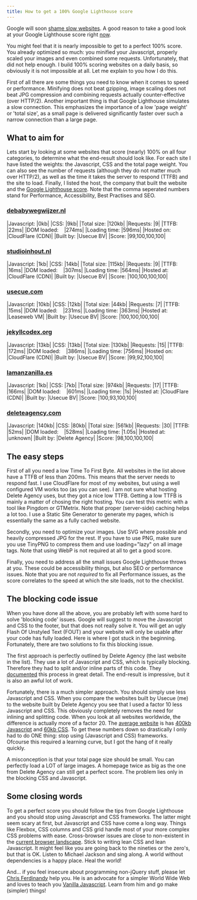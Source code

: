 ```yaml
---
title: How to get a 100% Google Lighthouse score
---
```


Google will soon [shame slow websites](/blog/google-will-shame-slow-websites). A good reason to take a good look at your Google Lighthouse score right [now](https://web.dev/). 

You might feel that it is nearly impossible to get to a perfect 100% score. You already optimized so much: you minified your Javascript, properly scaled your images and even combined some requests. Unfortunately, that did not help enough. I build 100% scoring websites on a daily basis, so obviously it is not impossible at all. Let me explain to you how I do this.

First of all there are some things you need to know when it comes to speed or performance. Minifying does not beat gzipping, image scaling does not beat JPG compression and combining requests actually counter-effective (over HTTP/2). Another important thing is that Google Lighthouse simulates a slow connection. This emphasizes the importance of a low 'page weight' or 'total size', as a small page is delivered significantly faster over such a narrow connection than a large page.

## What to aim for

Lets start by looking at some websites that score (nearly) 100% on all four categories, to determine what the end-result should look like. For each site I have listed the weights: the Javascript, CSS and the total page weight. You can also see the number of requests (although they do not matter much over HTTP/2), as well as the time it takes the server to respond (TTFB) and the site to load. Finally, I listed the host, the company that built the website and the [Google Lighthouse score](/blog/google-lighthouse-score). Note that the comma seperated numbers stand for Performance, Accessibility, Best Practises and SEO.

### [debabywegwijzer.nl](https://www.debabywegwijzer.nl/)

|Javascript: |0kb|
|CSS: |9kb|
|Total size: |120kb|
|Requests: |9|
|TTFB: |22ms|
|DOM loaded: &nbsp; &nbsp;|274ms|
|Loading time: |596ms|
|Hosted on: |CloudFlare (CDN)|
|Built by: |Usecue BV|
|Score: |99,100,100,100|

### [studioinhout.nl](https://www.studioinhout.nl/)

|Javascript: |1kb|
|CSS: |14kb|
|Total size: |115kb|
|Requests: |9|
|TTFB: |16ms|
|DOM loaded: &nbsp; &nbsp;|307ms|
|Loading time: |564ms|
|Hosted at: |CloudFlare (CDN)|
|Built by: |Usecue BV|
|Score: |100,100,100,100|

### [usecue.com](https://www.usecue.com/)

|Javascript: |10kb|
|CSS: |12kb|
|Total size: |44kb|
|Requests: |7|
|TTFB: |15ms|
|DOM loaded: &nbsp; &nbsp;|231ms|
|Loading time: |363ms|
|Hosted at: |Leaseweb VM|
|Built by: |Usecue BV|
|Score: |100,100,100,100|

### [jekyllcodex.org](https://jekyllcodex.org/)

|Javascript: |13kb|
|CSS: |13kb|
|Total size: |130kb|
|Requests: |15|
|TTFB: |172ms|
|DOM loaded: &nbsp; &nbsp;|386ms|
|Loading time: |756ms|
|Hosted on: |CloudFlare (CDN)|
|Built by: |Usecue BV|
|Score: |99,92,100,100|

### [lamanzanilla.es](https://lamanzanilla.es/)

|Javascript: |1kb|
|CSS: |7kb|
|Total size: |974kb|
|Requests: |17|
|TTFB: |166ms|
|DOM loaded: &nbsp; &nbsp;|601ms|
|Loading time: |1s|
|Hosted at: |CloudFlare (CDN)|
|Built by: |Usecue BV|
|Score: |100,93,100,100|

### [deleteagency.com](https://www.deleteagency.com/)

|Javascript: |140kb|
|CSS: |80kb|
|Total size: |561kb|
|Requests: |30|
|TTFB: |52ms|
|DOM loaded: &nbsp; &nbsp;|528ms|
|Loading time: |1.05s|
|Hosted at: |unknown|
|Built by: |Delete Agency|
|Score: |98,100,100,100|

## The easy steps

First of all you need a low Time To First Byte. All websites in the list above have a TTFB of less than 200ms. This means that the server needs to respond fast. I use CloudFlare for most of my websites, but using a well configured VM works too (as you can see). I am not sure what hosting Delete Agency uses, but they got a nice low TTFB. Getting a low TTFB is mainly a matter of chosing the right hosting. You can test this metric with a tool like Pingdom or GTMetrix. Note that proper (server-side) caching helps a lot too. I use a Static Site Generator to generate my pages, which is essentially the same as a fully cached website.

Secondly, you need to optimize your images. Use SVG where possible and heavily compressed JPG for the rest. If you have to use PNG, make sure you use TinyPNG to compress them and use loading="lazy" on all image tags. Note that using WebP is not required at all to get a good score.

Finally, you need to address all the small issues Google Lighthouse throws at you. These could be accessibility things, but also SEO or performance issues. Note that you are not *required* to fix all Performance issues, as the score correlates to the speed at which the site loads, not to the checklist.

## The blocking code issue

When you have done all the above, you are probably left with some hard to solve 'blocking code' issues. Google will suggest to move the Javascript and CSS to the footer, but that does not really solve it. You will get an ugly Flash Of Unstyled Text (FOUT) and your website will only be usable after your code has fully loaded. Here is where I got stuck in the beginning. Fortunately, there are two solutions to fix this blocking issue.

The first approach is perfectly outlined by Delete Agency (the last website in the list). They use a lot of Javascript and CSS, which is typically blocking. Therefore they had to split and/or inline parts of this code. They [documented](https://www.deleteagency.com/blog/how-to-get-a-100-percents-lighthouse-performance-score) this process in great detail. The end-result is impressive, but it is also an awful lot of work.

Fortunately, there is a much simpler approach. You should simply use less Javascript and CSS. When you compare the websites built by Usecue (me) to the website built by Delete Agency you see that I used a factor 10 less Javascript and CSS. This obviously completely removes the need for inlining and splitting code. When you look at all websites worldwide, the difference is actually more of a factor 20. The [average website](https://www.igvita.com/2016/01/12/the-average-page-is-a-myth/) is has [400kb Javascript](https://httparchive.org/reports/state-of-javascript#bytesJs) and [60kb CSS](https://httparchive.org/reports/page-weight#bytesCss). To get these numbers down so drastically I only had to do ONE thing: stop using (Javascript and CSS) frameworks. Ofcourse this required a learning curve, but I got the hang of it really quickly.

A misconception is that your total page size should be small. You can perfectly load a LOT of large images. A homepage twice as big as the one from Delete Agency can still get a perfect score. The problem lies only in the blocking CSS and Javascript.

## Some closing words

To get a perfect score you should follow the tips from Google Lighthouse and you should stop using Javascript and CSS frameworks. The latter might seem scary at first, but Javascript and CSS have come a long way. Things like Flexbox, CSS columns and CSS grid handle most of your more complex CSS problems with ease. Cross-browser issues are close to non-existent in the [current browser landscape](https://www.netmarketshare.com/browser-market-share.aspx). Stick to writing lean CSS and lean Javascript. It might feel like you are going back to the nineties or the zero's, but that is OK. Listen to Michael Jackson and sing along. A world without dependencies is a happy place. Heal the world!

And... if you feel insecure about programming non-jQuery stuff, please let [Chris Ferdinandy](https://gomakethings.com/) help you. He is an advocate for a simpler World Wide Web and loves to teach you [Vanilla Javascript](https://gomakethings.com/). Learn from him and go make (simpler) things!